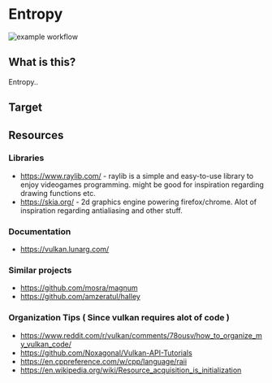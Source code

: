 # Entropy

![example workflow](https://github.com/joakimwennergren/Entropy-Engine/blob/develop/.github/workflows/cmake-multi-platform.yml/badge.svg)

## What is this?

Entropy..

## Target

## Resources

### Libraries
* https://www.raylib.com/ - raylib is a simple and easy-to-use library to enjoy videogames programming. 
might be good for inspiration regarding drawing functions etc.
* https://skia.org/ - 2d graphics engine powering firefox/chrome. Alot of inspiration regarding antialiasing and other stuff.

### Documentation
* https://vulkan.lunarg.com/

### Similar projects
* https://github.com/mosra/magnum
* https://github.com/amzeratul/halley

### Organization Tips ( Since vulkan requires alot of code )
* https://www.reddit.com/r/vulkan/comments/78ousv/how_to_organize_my_vulkan_code/
* https://github.com/Noxagonal/Vulkan-API-Tutorials
* https://en.cppreference.com/w/cpp/language/raii
* https://en.wikipedia.org/wiki/Resource_acquisition_is_initialization